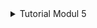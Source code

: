 <details>
<summary>Tutorial Modul 5</summary>

`Before Optimize`
![all-student-name-jmeter-before.png](https://i.ibb.co/mC5DWfY/all-student-name-jmeter-before.png)
![all-student-name-jtl-before.png](https://i.ibb.co/hLFGyM8/all-student-name-jtl-before.png)
![highest-gpa-jmeter-before.png](https://i.ibb.co/t25GNMf/highest-gpa-jmeter-before.png)
![highest-gpa-jtl-before.png](https://i.ibb.co/VvprMTn/highest-gpa-jtl-before.png)

`After Optimize`
![all-student-name-jmeter-after.png](https://i.ibb.co/CvxHZ3s/all-student-name-jmeter-after.png)
![all-student-name-jtl-after.png](https://i.ibb.co/qMXZ4py/all-student-name-jtl-after.png)
![highest-gpa-jmeter-after.png](https://i.ibb.co/pdbX7kD/highest-gpa-jmeter-after.png)
![highest-gpa-jtl-after.png](https://i.ibb.co/Js5JJsC/highest-gpa-jtl-after.png)

After optimizing the code, we can see a decrease in elapsed time, even in some cases the decrease can be very significant, for example in the request `/all-student-name`.

<details>
<summary>Reflection</summary>

1. What is the difference between the approach of performance testing with JMeter and profiling with IntelliJ Profiler in the context of optimizing application performance?
    
    Performance testing with JMeter is geared towards assessing the overall system performance by simulating user interactions and measuring high-level metrics like response times and throughput in controlled testing environments. On the other hand, profiling with IntelliJ Profiler is focused on a detailed analysis of the application's  internal behavior at the code level during development, providing insights into method execution times, memory usage, and other low-level details. While JMeter is effective for evaluating system-wide performance and scalability, IntelliJ Profiler, integrated into the development environment, allows developers to pinpoint and optimize specific code sections, offering a more granular and actionable approach to application performance optimization. Combining both tools can provide a comprehensive strategy for achieving optimal performance.

2. How does the profiling process help you in identifying and understanding the weak points
in your application?

    Profiling is instrumental in identifying and understanding weak points in our application by offering detailed insights into its runtime behavior. Profilers analyze method-level execution times, memory usage, CPU and thread behavior, and hotspots within the code. This information aids in pinpointing critical sections of the codebase that contribute to performance bottlenecks. By visualizing call stacks, tracking object allocations, and monitoring I/O and network activities, profilers help developers identify issues related to method efficiency, memory leaks, excessive CPU utilization, and inefficient concurrency. Profiling tools, especially those integrated into development environments like IntelliJ Profiler, enable real-time analysis, allowing developers to address performance issues early in the development process. Overall, profiling plays a crucial role in optimizing an application by providing actionable data for performance improvements.

1. Do you think IntelliJ Profiler is effective in assisting you to analyze and identify
bottlenecks in your application code?

    Absolutely, IntelliJ Profiler proves highly effective in aiding me to analyze and identify bottlenecks in my code. Its seamless integration with the IntelliJ IDEA development environment allows for real-time analysis, offering insights into method-level performance, memory usage, and code hotspots.

1. What are the main challenges you face when conducting performance testing and
profiling, and how do you overcome these challenges?

    The challenge that I often think about when testing and profiling is whether my code can run quickly, efficiently and error-free because the applications that I might develop in the future will be used by many people with many and varied devices. The only way to handle this challenge is to remain consistent in learning to improve the quality of the code I type.
    
    Another challenge I faced when testing and profiling may not be the most significant but it is very annoying because when I do testing and profiling, my laptop has to be in top performance so I have to look for a power outlet first when I want to do testing and profiling. I know the solution is to just look for a power outlet, but looking at the situation in the new Fasilkom UI building, perhaps some students can relate to the fact that the new building lacks usable power outlets and extension cords.

1. What are the main benefits you gain from using IntelliJ Profiler for profiling your
application code?

    Using IntelliJ Profiler for profiling my application code provides several key benefits. Firstly, its seamless integration with the IntelliJ IDEA development environment streamlines the workflow, allowing for real-time, in-context analysis without the need for external tools. The profiler's method-level insights enable a granular understanding of code performance, helping me pinpoint and address specific bottlenecks efficiently. The visualizations, such as call tree representations and hotspot detection, offer a clear and intuitive overview of the application's runtime behavior, facilitating quick identification of critical areas for optimization. Additionally, the profiler's memory usage analysis and allocation tracking aid in identifying and rectifying memory-related issues. Overall, IntelliJ Profiler enhances the development process by offering a comprehensive set of tools for profiling and optimizing application code.

1. How do you handle situations where the results from profiling with Inte lliJ Profiler are
not entirely consistent with findings from performance testing using JMeter?

    Handling discrepancies between profiling results from IntelliJ Profiler and findings from performance testing with JMeter involves a systematic approach. Firstly, it's crucial to validate and understand the scope of each tool – IntelliJ Profiler focuses on code-level analysis, while JMeter assesses overall system performance. Variances may arise due to differences in testing environments, configurations, or the nature of simulated user interactions. To reconcile inconsistencies, cross-verify the results, considering potential environmental variations. Additionally, leverage complementary tools to gather a more comprehensive picture, combining JMeter's system-level insights with IntelliJ Profiler's code-centric analysis.

1. What strategies do you implement in optimizing application code after analyzing results
from performance testing and profiling? How do you ensure the changes you make do
not affect the application's functionality?

    Optimizing application code after analyzing results from performance testing and profiling involves a strategic and cautious approach. I prioritize addressing identified bottlenecks by focusing on code segments revealed through profiling as well as system-wide issues highlighted by performance testing tools like JMeter. The way I ensure that the changes I make do not affect the functionality of the application is by paying attention to the error indicators in the IDE that I use and testing the application many times until I am sure that there is no disruption to the application's functionality as a result of the new changes I make.

</details>
</details>